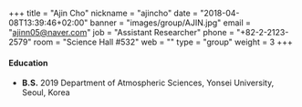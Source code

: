 +++
title = "Ajin Cho"
nickname = "ajincho"
date = "2018-04-08T13:39:46+02:00"
banner = "images/group/AJIN.jpg"
email = "ajinn05@naver.com"
job = "Assistant Researcher"
phone = "+82-2-2123-2579"
room = "Science Hall #532"
web = ""
type = "group"
weight = 3
+++

#### Education
+ **B.S.** 2019 Department of Atmospheric Sciences, Yonsei University, Seoul, Korea
